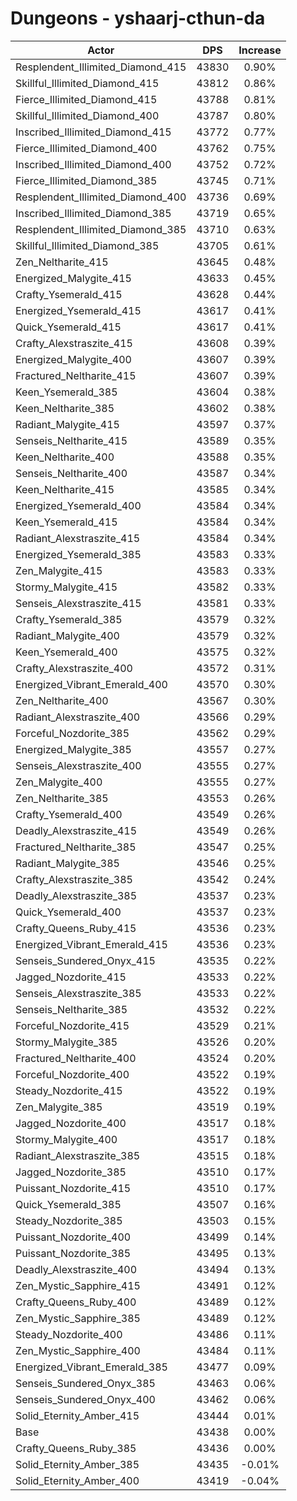 # Dungeons - yshaarj-cthun-da
| Actor | DPS | Increase |
|---|:---:|:---:|
|Resplendent_Illimited_Diamond_415|43830|0.90%|
|Skillful_Illimited_Diamond_415|43812|0.86%|
|Fierce_Illimited_Diamond_415|43788|0.81%|
|Skillful_Illimited_Diamond_400|43787|0.80%|
|Inscribed_Illimited_Diamond_415|43772|0.77%|
|Fierce_Illimited_Diamond_400|43762|0.75%|
|Inscribed_Illimited_Diamond_400|43752|0.72%|
|Fierce_Illimited_Diamond_385|43745|0.71%|
|Resplendent_Illimited_Diamond_400|43736|0.69%|
|Inscribed_Illimited_Diamond_385|43719|0.65%|
|Resplendent_Illimited_Diamond_385|43710|0.63%|
|Skillful_Illimited_Diamond_385|43705|0.61%|
|Zen_Neltharite_415|43645|0.48%|
|Energized_Malygite_415|43633|0.45%|
|Crafty_Ysemerald_415|43628|0.44%|
|Energized_Ysemerald_415|43617|0.41%|
|Quick_Ysemerald_415|43617|0.41%|
|Crafty_Alexstraszite_415|43608|0.39%|
|Energized_Malygite_400|43607|0.39%|
|Fractured_Neltharite_415|43607|0.39%|
|Keen_Ysemerald_385|43604|0.38%|
|Keen_Neltharite_385|43602|0.38%|
|Radiant_Malygite_415|43597|0.37%|
|Senseis_Neltharite_415|43589|0.35%|
|Keen_Neltharite_400|43588|0.35%|
|Senseis_Neltharite_400|43587|0.34%|
|Keen_Neltharite_415|43585|0.34%|
|Energized_Ysemerald_400|43584|0.34%|
|Keen_Ysemerald_415|43584|0.34%|
|Radiant_Alexstraszite_415|43584|0.34%|
|Energized_Ysemerald_385|43583|0.33%|
|Zen_Malygite_415|43583|0.33%|
|Stormy_Malygite_415|43582|0.33%|
|Senseis_Alexstraszite_415|43581|0.33%|
|Crafty_Ysemerald_385|43579|0.32%|
|Radiant_Malygite_400|43579|0.32%|
|Keen_Ysemerald_400|43575|0.32%|
|Crafty_Alexstraszite_400|43572|0.31%|
|Energized_Vibrant_Emerald_400|43570|0.30%|
|Zen_Neltharite_400|43567|0.30%|
|Radiant_Alexstraszite_400|43566|0.29%|
|Forceful_Nozdorite_385|43562|0.29%|
|Energized_Malygite_385|43557|0.27%|
|Senseis_Alexstraszite_400|43555|0.27%|
|Zen_Malygite_400|43555|0.27%|
|Zen_Neltharite_385|43553|0.26%|
|Crafty_Ysemerald_400|43549|0.26%|
|Deadly_Alexstraszite_415|43549|0.26%|
|Fractured_Neltharite_385|43547|0.25%|
|Radiant_Malygite_385|43546|0.25%|
|Crafty_Alexstraszite_385|43542|0.24%|
|Deadly_Alexstraszite_385|43537|0.23%|
|Quick_Ysemerald_400|43537|0.23%|
|Crafty_Queens_Ruby_415|43536|0.23%|
|Energized_Vibrant_Emerald_415|43536|0.23%|
|Senseis_Sundered_Onyx_415|43535|0.22%|
|Jagged_Nozdorite_415|43533|0.22%|
|Senseis_Alexstraszite_385|43533|0.22%|
|Senseis_Neltharite_385|43532|0.22%|
|Forceful_Nozdorite_415|43529|0.21%|
|Stormy_Malygite_385|43526|0.20%|
|Fractured_Neltharite_400|43524|0.20%|
|Forceful_Nozdorite_400|43522|0.19%|
|Steady_Nozdorite_415|43522|0.19%|
|Zen_Malygite_385|43519|0.19%|
|Jagged_Nozdorite_400|43517|0.18%|
|Stormy_Malygite_400|43517|0.18%|
|Radiant_Alexstraszite_385|43515|0.18%|
|Jagged_Nozdorite_385|43510|0.17%|
|Puissant_Nozdorite_415|43510|0.17%|
|Quick_Ysemerald_385|43507|0.16%|
|Steady_Nozdorite_385|43503|0.15%|
|Puissant_Nozdorite_400|43499|0.14%|
|Puissant_Nozdorite_385|43495|0.13%|
|Deadly_Alexstraszite_400|43494|0.13%|
|Zen_Mystic_Sapphire_415|43491|0.12%|
|Crafty_Queens_Ruby_400|43489|0.12%|
|Zen_Mystic_Sapphire_385|43489|0.12%|
|Steady_Nozdorite_400|43486|0.11%|
|Zen_Mystic_Sapphire_400|43484|0.11%|
|Energized_Vibrant_Emerald_385|43477|0.09%|
|Senseis_Sundered_Onyx_385|43463|0.06%|
|Senseis_Sundered_Onyx_400|43462|0.06%|
|Solid_Eternity_Amber_415|43444|0.01%|
|Base|43438|0.00%|
|Crafty_Queens_Ruby_385|43436|0.00%|
|Solid_Eternity_Amber_385|43435|-0.01%|
|Solid_Eternity_Amber_400|43419|-0.04%|
